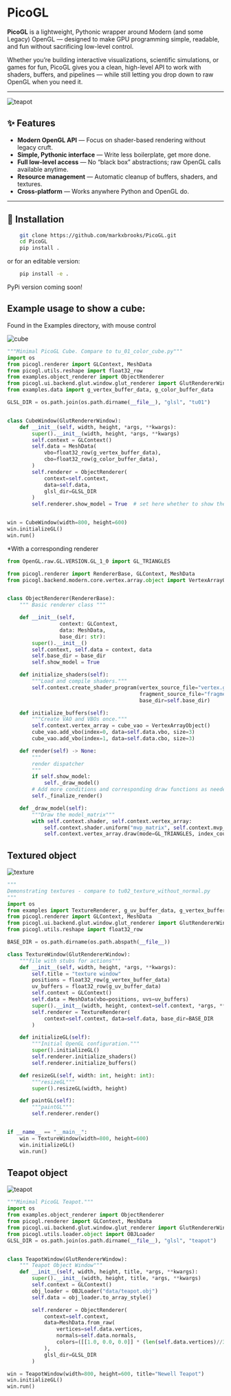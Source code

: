 # PicoGL

**PicoGL** is a lightweight, Pythonic wrapper around Modern (and some Legacy) OpenGL — designed to make GPU programming simple, readable, and fun without sacrificing low-level control.

Whether you’re building interactive visualizations, scientific simulations, or games for fun, PicoGL gives you a clean, high-level API to work with shaders, buffers, and pipelines — while still letting you drop down to raw OpenGL when you need it.

---
![teapot](newell_teapot.PNG)


## ✨ Features

- **Modern OpenGL API** — Focus on shader-based rendering without legacy cruft.
- **Simple, Pythonic interface** — Write less boilerplate, get more done.
- **Full low-level access** — No “black box” abstractions; raw OpenGL calls available anytime.
- **Resource management** — Automatic cleanup of buffers, shaders, and textures.
- **Cross-platform** — Works anywhere Python and OpenGL do.

---

## 🚀 Installation

```bash
    git clone https://github.com/markxbrooks/PicoGL.git
    cd PicoGL
    pip install .
```
or for an editable version:

```bash
    pip install -e .
```
PyPi version coming soon!

##  Example usage to show a cube:
Found in the Examples directory, with mouse control

![cube](cube.png)

```python
"""Minimal PicoGL Cube. Compare to tu_01_color_cube.py"""
import os
from picogl.renderer import GLContext, MeshData
from picogl.utils.reshape import float32_row
from examples.object_renderer import ObjectRenderer
from picogl.ui.backend.glut.window.glut_renderer import GlutRendererWindow
from examples.data import g_vertex_buffer_data, g_color_buffer_data

GLSL_DIR = os.path.join(os.path.dirname(__file__), "glsl", "tu01")


class CubeWindow(GlutRendererWindow):
    def __init__(self, width, height, *args, **kwargs):
        super().__init__(width, height, *args, **kwargs)
        self.context = GLContext()
        self.data = MeshData(
            vbo=float32_row(g_vertex_buffer_data),
            cbo=float32_row(g_color_buffer_data),
        )
        self.renderer = ObjectRenderer(
            context=self.context,
            data=self.data,
            glsl_dir=GLSL_DIR
        )
        self.renderer.show_model = True  # set here whether to show the cube


win = CubeWindow(width=800, height=600)
win.initializeGL()
win.run()
```
*With a corresponding renderer

```python
from OpenGL.raw.GL.VERSION.GL_1_0 import GL_TRIANGLES

from picogl.renderer import RendererBase, GLContext, MeshData
from picogl.backend.modern.core.vertex.array.object import VertexArrayObject


class ObjectRenderer(RendererBase):
    """ Basic renderer class """

    def __init__(self,
                 context: GLContext,
                 data: MeshData,
                 base_dir: str):
        super().__init__()
        self.context, self.data = context, data
        self.base_dir = base_dir
        self.show_model = True

    def initialize_shaders(self):
        """Load and compile shaders."""
        self.context.create_shader_program(vertex_source_file="vertex.glsl",
                                           fragment_source_file="fragment.glsl",
                                           base_dir=self.base_dir)

    def initialize_buffers(self):
        """Create VAO and VBOs once."""
        self.context.vertex_array = cube_vao = VertexArrayObject()
        cube_vao.add_vbo(index=0, data=self.data.vbo, size=3)
        cube_vao.add_vbo(index=1, data=self.data.cbo, size=3)

    def render(self) -> None:
        """
        render dispatcher
        """
        if self.show_model:
            self._draw_model()
        # Add more conditions and corresponding draw functions as needed
        self._finalize_render()

    def _draw_model(self):
        """Draw the model_matrix"""
        with self.context.shader, self.context.vertex_array:
            self.context.shader.uniform("mvp_matrix", self.context.mvp_matrix)
            self.context.vertex_array.draw(mode=GL_TRIANGLES, index_count=self.data.vertex_count)

```
## Textured object
![texture](texture.PNG)

```python
"""
Demonstrating textures - compare to tu02_texture_without_normal.py
"""
import os
from examples import TextureRenderer, g_uv_buffer_data, g_vertex_buffer_data
from picogl.renderer import GLContext, MeshData
from picogl.ui.backend.glut.window.glut_renderer import GlutRendererWindow
from picogl.utils.reshape import float32_row

BASE_DIR = os.path.dirname(os.path.abspath(__file__))

class TextureWindow(GlutRendererWindow):
    """file with stubs for actions"""
    def __init__(self, width, height, *args, **kwargs):
        self.title = "texture window"
        positions = float32_row(g_vertex_buffer_data)
        uv_buffers = float32_row(g_uv_buffer_data)
        self.context = GLContext()
        self.data = MeshData(vbo=positions, uvs=uv_buffers)
        super().__init__(width, height, context=self.context, *args, **kwargs)
        self.renderer = TextureRenderer(
            context=self.context, data=self.data, base_dir=BASE_DIR
        )

    def initializeGL(self):
        """Initial OpenGL configuration."""
        super().initializeGL()
        self.renderer.initialize_shaders()
        self.renderer.initialize_buffers()

    def resizeGL(self, width: int, height: int):
        """resizeGL"""
        super().resizeGL(width, height)

    def paintGL(self):
        """paintGL"""
        self.renderer.render()


if __name__ == "__main__":
    win = TextureWindow(width=800, height=600)
    win.initializeGL()
    win.run()
```

## Teapot object
![teapot](newell_teapot.PNG)
```python
"""Minimal PicoGL Teapot."""
import os
from examples.object_renderer import ObjectRenderer
from picogl.renderer import GLContext, MeshData
from picogl.ui.backend.glut.window.glut_renderer import GlutRendererWindow
from picogl.utils.loader.object import OBJLoader
GLSL_DIR = os.path.join(os.path.dirname(__file__), "glsl", "teapot")


class TeapotWindow(GlutRendererWindow):
    """ Teapot Object Window"""
    def __init__(self, width, height, title, *args, **kwargs):
        super().__init__(width, height, title, *args, **kwargs)
        self.context = GLContext()
        obj_loader = OBJLoader("data/teapot.obj")
        self.data = obj_loader.to_array_style()

        self.renderer = ObjectRenderer(
            context=self.context,
            data=MeshData.from_raw(
                vertices=self.data.vertices,
                normals=self.data.normals,
                colors=([[1.0, 0.0, 0.0]] * (len(self.data.vertices)//3))
            ),
            glsl_dir=GLSL_DIR
        )

win = TeapotWindow(width=800, height=600, title="Newell Teapot")
win.initializeGL()
win.run()
```